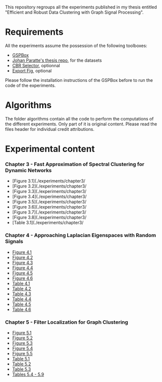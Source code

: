 This repository regroups all the experiments published in my thesis entitled
"Efficient and Robust Data Clustering with Graph Signal Processing".


Requirements
============

All the experiments assume the possession of the following toolboxes:
* [GSPBox](https://github.com/epfl-lts2/gspbox)
* [Johan Paratte's thesis repo](https://github.com/jparatte/thesis), for the datasets
* [CBR Selector](https://github.com/DevinCharles/cbrSelector), optionnal
* [Export Fig](https://github.com/altmany/export_fig), optional

Please follow the installation instructions of the GSPBox before to run the code of the experiments.


Algorithms
==========

The folder algorithms contain all the code to perform the computations of the different experiments.
Only part of it is original content. Please read the files header for individual credit attributions.


Experimental content
====================

### Chapter 3 - Fast Approximation of Spectral Clustering for Dynamic Networks

* [Figure 3.1](./experiments/chapter3/
* [Figure 3.2](./experiments/chapter3/
* [Figure 3.3](./experiments/chapter3/
* [Figure 3.4](./experiments/chapter3/
* [Figure 3.5](./experiments/chapter3/
* [Figure 3.6](./experiments/chapter3/
* [Figure 3.7](./experiments/chapter3/
* [Figure 3.8](./experiments/chapter3/
* [Table 3.1](./experiments/chapter3/

### Chapter 4 - Approaching Laplacian Eigenspaces with Random Signals

* [Figure 4.1](./experiments/chapter4/experiment_second_eigenvector.m)
* [Figure 4.2](./experiments/chapter4/experiment_filter_power.m)
* [Figure 4.3](./experiments/chapter4/experiment_eigest_timing.m)
* [Figure 4.4](./experiments/chapter4/experiment_clustering_SBM.m)
* [Figure 4.5](./experiments/chapter4/experiment_viz_small.m)
* [Figure 4.6](./experiments/chapter4/experiment_viz_large.m)
* [Table 4.1](./experiments/chapter4/various_graphs_proj.m)
* [Table 4.2](./experiments/chapter4/experiment_filter_approx.m)
* [Table 4.3](./experiments/chapter4/various_graphs_proj.m)
* [Table 4.4](./experiments/chapter4/experiment_amazon_clustering.m)
* [Table 4.5](./experiments/chapter4/experiment_amazon_clustering.m)
* [Table 4.6](./experiments/chapter4/experiment_viz_large.m)

### Chapter 5 - Filter Localization for Graph Clustering

* [Figure 5.1](./experiments/chapter5/exp1_sensor_heat.m)
* [Figure 5.2](./experiments/chapter5/exp2_example_diffusion_from_centroids.m)
* [Figure 5.3](./experiments/chapter5/exp4_lowpass_norm_tig.m)
* [Figure 5.4](./experiments/chapter5/exp5_limits_norm_tig.m)
* [Figure 5.5](./experiments/chapter5/exp7_SBM_quality.m)
* [Table 5.1](./experiments/chapter5/exp3_centers_from_medoids.m)
* [Table 5.2](./experiments/chapter5/exp6_scaling_n.m)
* [Table 5.3](./experiments/chapter5/exp8_mnist.m)
* [Tables 5.4 - 5.9](./experiments/chapter5/exp9_synthetic.m)
